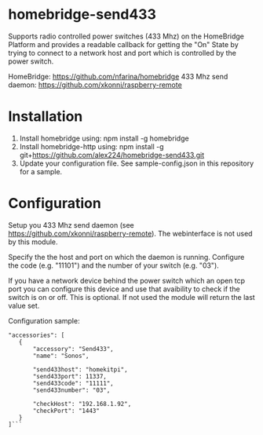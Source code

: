# homebridge-send433

Supports radio controlled power switches (433 Mhz) on the HomeBridge Platform and provides a readable callback for getting the "On" State by trying to connect to a network host and port which is controlled by the power switch.

HomeBridge: https://github.com/nfarina/homebridge
433 Mhz send daemon: https://github.com/xkonni/raspberry-remote

# Installation

1. Install homebridge using: npm install -g homebridge
2. Install homebridge-http using: npm install -g git+https://github.com/alex224/homebridge-send433.git
3. Update your configuration file. See sample-config.json in this repository for a sample. 

# Configuration

Setup you 433 Mhz send daemon (see https://github.com/xkonni/raspberry-remote). The webinterface is not used by this module.

Specify the the host and port on which the daemon is running.
Configure the code (e.g. "11101") and the number of your switch (e.g. "03").

If you have a network device behind the power switch which an open tcp port you can configure this device and use that avaibility to check if the switch is on or off. This is optional. If not used the module will return the last value set.

Configuration sample:

 ```
"accessories": [
	{
		"accessory": "Send433",
		"name": "Sonos",
		
		"send433host": "homekitpi",
		"send433port": 11337,
		"send433code": "11111",
		"send433number": "03",

		"checkHost": "192.168.1.92",
		"checkPort": "1443"
	}
]```
